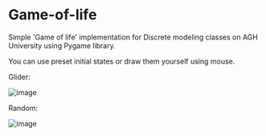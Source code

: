 # Game-of-life
Simple 'Game of life' implementation for Discrete modeling classes on AGH University using Pygame library.

You can use preset initial states or draw them yourself using mouse.

Glider:

![image](https://github.com/user-attachments/assets/656d73a2-5e88-48e9-be8e-bd59c392f4e9)

Random:

![image](https://github.com/user-attachments/assets/f8ebb778-fee7-4d37-8016-59a817b104fa)


